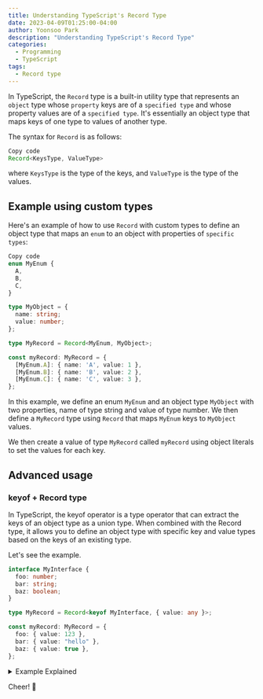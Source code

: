 ```yaml
---
title: Understanding TypeScript's Record Type
date: 2023-04-09T01:25:00-04:00
author: Yoonsoo Park
description: "Understanding TypeScript's Record Type"
categories:
  - Programming
  - TypeScript
tags:
  - Record type
---
```


In TypeScript, the `Record` type is a built-in utility type that represents an `object` type whose `property` keys are of a `specified type` and whose property values are of a `specified type`. It's essentially an object type that maps keys of one type to values of another type.

The syntax for `Record` is as follows:

```typescript
Copy code
Record<KeysType, ValueType>
```
where `KeysType` is the type of the keys, and `ValueType` is the type of the values.

## Example using custom types
Here's an example of how to use `Record` with custom types to define an object type that maps an `enum` to an object with properties of `specific types`:

```typescript
Copy code
enum MyEnum {
  A,
  B,
  C,
}

type MyObject = {
  name: string;
  value: number;
};

type MyRecord = Record<MyEnum, MyObject>;

const myRecord: MyRecord = {
  [MyEnum.A]: { name: 'A', value: 1 },
  [MyEnum.B]: { name: 'B', value: 2 },
  [MyEnum.C]: { name: 'C', value: 3 },
};
```

In this example, we define an enum `MyEnum` and an object type `MyObject` with two properties, name of type string and value of type number. We then define a `MyRecord` type using `Record` that maps `MyEnum` keys to `MyObject` values.

We then create a value of type `MyRecord` called `myRecord` using object literals to set the values for each key.

## Advanced usage

### keyof + Record type

In TypeScript, the keyof operator is a type operator that can extract the keys of an object type as a union type. When combined with the Record type, it allows you to define an object type with specific key and value types based on the keys of an existing type.

Let's see the example.

```typescript
interface MyInterface {
  foo: number;
  bar: string;
  baz: boolean;
}

type MyRecord = Record<keyof MyInterface, { value: any }>;

const myRecord: MyRecord = {
  foo: { value: 123 },
  bar: { value: "hello" },
  baz: { value: true },
};
```
<details>
<summary>Example Explained</summary>
In this example, we define an interface `MyInterface` with three properties of different types. We then define a `MyRecord` type using `Record` and `keyof` that maps the keys of `MyInterface` to an object type with a single value property of type any.

We then create a value of type `MyRecord` called `myRecord` using object literals to set the values for each key. This allows us to create an object with the same keys as `MyInterface`, but with a uniform value property for each key.
</details>

Cheer! 🍺
